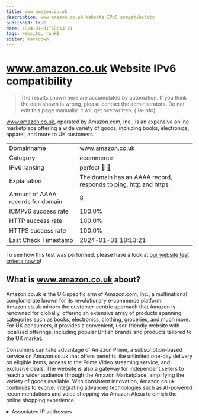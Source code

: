 ```yaml
---
title: www.amazon.co.uk
description: www.amazon.co.uk Website IPv6 compatibility
published: true
date: 2024-01-31T18:13:21
tags: website, rank1
editor: markdown
---
```


# www.amazon.co.uk Website IPv6 compatibility

> The results shown here are accumulated by automation. If you think the data shown is wrong, please contact the administrators. 
> Do not edit this page manually, it will get overwritten.
{.is-info}

www.amazon.co.uk, operated by Amazon.com, Inc., is an expansive online marketplace offering a wide variety of goods, including books, electronics, apparel, and more to UK customers.


|   |   |
| - | - |
| Domainname | www.amazon.co.uk
| Category | ecommerce |
| IPv6 ranking | perfect :1st_place_medal: [🔗](/howto/ranking) |
| Explanation | The domain has an AAAA record, responds to ping, http and https. |
| Amount of AAAA records for domain | 8 |
| ICMPv6 success rate | 100.0%|
| HTTP success rate | 100.0% |
| HTTPS success rate | 100.0% |
| Last Check Timestamp | 2024-01-31 18:13:21 |

To see how this test was performed, please have a look at [our website test criteria howto](/howto/testcriteria/website)!


## What is www.amazon.co.uk about?
Amazon.co.uk is the UK-specific arm of Amazon.com, Inc., a multinational conglomerate known for its revolutionary e-commerce platform. Amazon.co.uk mirrors the customer-centric approach that Amazon is renowned for globally, offering an extensive array of products spanning categories such as books, electronics, clothing, groceries, and much more. For UK consumers, it provides a convenient, user-friendly website with localised offerings, including popular British brands and products tailored to the UK market.

Consumers can take advantage of Amazon Prime, a subscription-based service on Amazon.co.uk that offers benefits like unlimited one-day delivery on eligible items, access to the Prime Video streaming service, and exclusive deals. The website is also a gateway for independent sellers to reach a wider audience through the Amazon Marketplace, amplifying the variety of goods available. With consistent innovation, Amazon.co.uk continues to evolve, integrating advanced technologies such as AI-powered recommendations and voice shopping via Amazon Alexa to enrich the online shopping experience.



<details>
<summary>Associated IP addresses</summary>

2600:9000:224a:5c00:15:c9dc:593:6781

2600:9000:224a:b400:15:c9dc:593:6781

2600:9000:224a:1600:15:c9dc:593:6781

2600:9000:224a:2600:15:c9dc:593:6781

2600:9000:224a:ce00:15:c9dc:593:6781

2600:9000:224a:6e00:15:c9dc:593:6781

2600:9000:224a:9800:15:c9dc:593:6781

2600:9000:224a:f800:15:c9dc:593:6781

</details>
